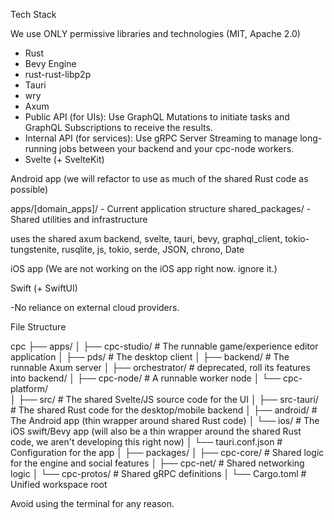 
Tech Stack

We use ONLY permissive libraries and technologies (MIT, Apache 2.0)

- Rust
- Bevy Engine
- rust-rust-libp2p
- Tauri
- wry
- Axum
- Public API (for UIs): Use GraphQL Mutations to initiate tasks and GraphQL Subscriptions to receive the results.
- Internal API (for services): Use gRPC Server Streaming to manage long-running jobs between your backend and your cpc-node workers.
- Svelte (+ SvelteKit)

Android app (we will refactor to use as much of the shared Rust code as possible)

apps/[domain_apps]/ - Current application structure
shared_packages/ - Shared utilities and infrastructure

uses the shared axum backend, svelte, tauri, bevy, graphql_client, tokio-tungstenite, rusqlite, js, tokio, serde, JSON, chrono, Date

iOS app (We are not working on the iOS app right now. ignore it.)

Swift (+ SwiftUI)

-No reliance on external cloud providers.

File Structure

cpc
├── apps/
│   ├── cpc-studio/          # The runnable game/experience editor application
│   ├── pds/                 # The desktop client
│   ├── backend/             # The runnable Axum server
│   ├── orchestrator/        # deprecated, roll its features into backend/
│   ├── cpc-node/            # A runnable worker node
│   └── cpc-platform/        
│       ├── src/               # The shared Svelte/JS source code for the UI
│       ├── src-tauri/         # The shared Rust code for the desktop/mobile backend
│       ├── android/           # The Android app (thin wrapper around shared Rust code)
│       └── ios/               # The iOS swift/Bevy app (will also be a thin wrapper around the shared Rust code, we aren't developing this right now)
│       └── tauri.conf.json    # Configuration for the app
│
├── packages/
│   ├── cpc-core/            # Shared logic for the engine and social features
│   ├── cpc-net/             # Shared networking logic
│   └── cpc-protos/          # Shared gRPC definitions
│
└── Cargo.toml               # Unified workspace root

Avoid using the terminal for any reason.